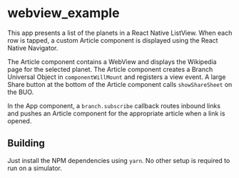 # webview_example

This app presents a list of the planets in a React Native ListView. When each
row is tapped, a custom Article component is displayed using the React Native
Navigator.

The Article component contains a WebView and displays the Wikipedia page for the
selected planet. The Article component creates a Branch Universal Object in
`componentWillMount` and registers a view event. A large Share button at the
bottom of the Article component calls `showShareSheet` on the BUO.

In the App component, a `branch.subscribe` callback routes inbound links and
pushes an Article component for the appropriate article when a link is opened.

## Building

Just install the NPM dependencies using `yarn`. No other setup
is required to run on a simulator.
